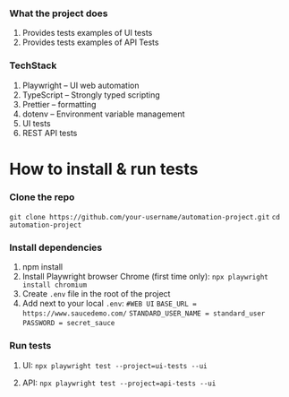 ### What the project does
1. Provides tests examples of UI tests
2. Provides tests examples of API Tests

### TechStack
1. Playwright – UI web automation
2. TypeScript – Strongly typed scripting
3. Prettier – formatting
4. dotenv – Environment variable management
5. UI tests 
6. REST API tests

# How to install & run tests 

### Clone the repo
`git clone https://github.com/your-username/automation-project.git`
`cd automation-project`

### Install dependencies
1. npm install
2. Install Playwright browser Chrome (first time only):
`npx playwright install chromium`
3. Create `.env` file in the root of the project 
4. Add next to your local `.env`:
`#WEB UI`
`BASE_URL = https://www.saucedemo.com/`
`STANDARD_USER_NAME = standard_user`
`PASSWORD = secret_sauce`

### Run tests
1. UI:
`npx playwright test --project=ui-tests --ui`

1. API:
`npx playwright test --project=api-tests --ui`




